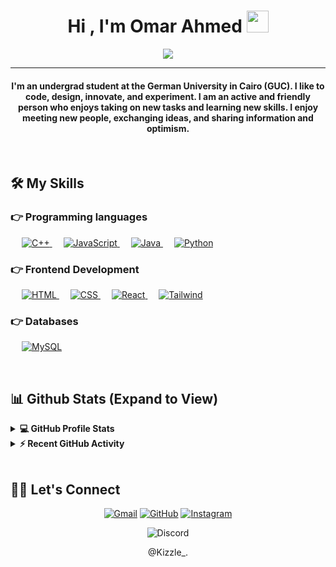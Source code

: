 
<h1 align="center">Hi , I'm Omar Ahmed <img src="https://media.giphy.com/media/hvRJCLFzcasrR4ia7z/giphy.gif" width="35"></h1>
<p align="center">
  <a href="https://github.com/DenverCoder1/readme-typing-svg"><img src="https://readme-typing-svg.herokuapp.com?lines=Computer+Engineering+Student;Full+Stack+Web+Developer;Always%20learning%20new%20things&center=true&width=500&height=50"></a>
</p>
<hr/>
<h4 align="center">I'm an undergrad student at the German University in Cairo (GUC). I like to code, design, innovate, and experiment. I am an active and friendly person who enjoys taking on new tasks and learning new skills. I enjoy meeting new people, exchanging ideas, and sharing information and optimism.</h4>
<br>

## 🛠️ My Skills

### 👉 Programming languages

<p align="left"> 
  &emsp;
  <a href="https://www.w3schools.com/cpp/" target="_blank"> 
    <img alt="C++" src="https://img.shields.io/badge/C++%20-%2300599C.svg?logo=c%2B%2B&logoColor=white">
  </a> 
  &emsp;
  <a href="https://developer.mozilla.org/en-US/docs/Web/JavaScript" target="_blank"> 
     <img alt="JavaScript" src="https://img.shields.io/badge/JavaScript%20-%23F7DF1E.svg?logo=javascript&logoColor=black">
  </a>
  &emsp;
  <a href="https://www.java.com" target="_blank"> 
    <img alt="Java" src="https://img.shields.io/badge/Java-ED8B00?style=for-the-badge&logo=openjdk&logoColor=white">
  </a>
  &emsp;
   <a href="https://www.python.org" target="_blank">
    <img alt="Python" src="https://img.shields.io/badge/Python%20-%2314354C.svg?logo=python&logoColor=white">
  </a>
</p>

### 👉 Frontend Development
<p align="left"> 
  &emsp; 
  <a href="https://www.w3.org/html/" target="_blank"> 
   <img alt="HTML" src="https://img.shields.io/badge/HTML5%20-%23E34F26.svg?logo=html5&logoColor=white">
  </a>   
  &emsp;
  <a href="https://www.w3schools.com/css/" target="_blank">
    <img alt="CSS" src="https://img.shields.io/badge/CSS%20-%231572B6.svg?logo=css3&logoColor=white">
  </a> 
   &emsp;
  <a href="https://react.dev/" target="_blank"> 
    <img alt="React" src="https://img.shields.io/badge/React-%231572B6.svg?style=flat&logo=React&logoColor=white"/>
  </a>
  &emsp;
  <a href="[https://react.dev/](https://tailwindui.com/components/application-ui/forms/sign-in-forms)" target="_blank"> 
    <img alt="Tailwind" src="https://img.shields.io/badge/Tailwind-%231572B6.svg?style=flat&logo=Tailwind&logoColor=white"/>
  </a>
	
</p>

### 👉 Databases
<p align="left">
  &emsp;
    <a href="https://www.mysql.com/"><img alt="MySQL" src="https://img.shields.io/badge/MySQL-%2300f.svg?style=flat&llogo=mysql&logoColor=white"></a>
 </p>

<br/>

## 📊 Github Stats (Expand to View) 


<details> 
  <summary><b>💻 GitHub Profile Stats</b></summary>
  <br/>
  <p align="center">
    <a href="https://github.com/anuraghazra/github-readme-stats"><img alt="Kizzle's Github Stats" src="https://github-readme-stats.vercel.app/api?username=KizzleMcBizzle&show_icons=true&count_private=true&theme=algolia" height="192px"/></a>
<br/>
  &nbsp;
	  <img src="https://github-readme-stats.vercel.app/api/top-langs?username=KizzleMcBizzle&show_icons=true&locale=en&layout=compact&theme=algolia" alt="KizzleMcBizzle" height="192px"/>
  <br/>
  <b>Note:</b> Top languages is only a metric of the languages my public code consists of and doesn't reflect experience or skill level.
  </p>
</details>


<details>
  <summary><b>⚡ Recent GitHub Activity</b></summary>
  <br/>
   <a href="https://github.com/KizzleMcBizzle"><img alt="Kizzle's Activity Graph" src="https://activity-graph.herokuapp.com/graph?username=KizzleMcBizzle&custom_title=Kizzle%20Noronha's%20Contribution%20Graph&theme=react-dark" /></a>
  <br/>

</details>

<br/>

## 🙋‍♀️ Let's Connect
<p align="center">
	<a href="mailto:omarelhussein03@gmail.com"><img src="https://img.icons8.com/bubbles/50/000000/gmail.png" alt="Gmail"/></a>
	<a href="https://github.com/KizzleMcBizzle"><img src="https://img.icons8.com/bubbles/50/000000/github.png" alt="GitHub"/></a>
	<a href="https://instagram.com/omarnasr_75"><img src="https://img.icons8.com/bubbles/50/000000/instagram.png" alt="Instagram"/></a>
</p>
<p align="center">
<img src="https://img.icons8.com/bubbles/50/000000/discord.png" alt="Discord"/> 
  <p align="center">
    @Kizzle_.
  </p>
</p>








